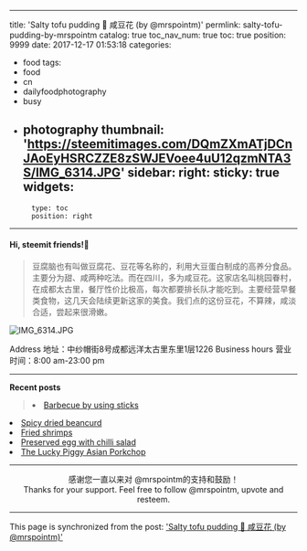 
---
title: 'Salty tofu pudding 🍵 咸豆花 (by @mrspointm)'
permlink: salty-tofu-pudding-by-mrspointm
catalog: true
toc_nav_num: true
toc: true
position: 9999
date: 2017-12-17 01:53:18
categories:
- food
tags:
- food
- cn
- dailyfoodphotography
- busy
- photography
thumbnail: 'https://steemitimages.com/DQmZXmATjDCnJAoEyHSRCZZE8zSWJEVoee4uU12qzmNTA3S/IMG_6314.JPG'
sidebar:
    right:
        sticky: true
widgets:
    -
        type: toc
        position: right
---


#### Hi, steemit friends!💙
>豆腐脑也有叫做豆腐花、豆花等名称的，利用大豆蛋白制成的高养分食品。主要分为甜、咸两种吃法。而在四川，多为咸豆花。这家店名叫桃园眷村，在成都太古里，餐厅性价比极高，每次都要排长队才能吃到。主要经营早餐类食物，这几天会陆续更新这家的美食。我们点的这份豆花，不算辣，咸淡合适，尝起来很滑嫩。
 
![IMG_6314.JPG](https://steemitimages.com/DQmZXmATjDCnJAoEyHSRCZZE8zSWJEVoee4uU12qzmNTA3S/IMG_6314.JPG)

Address 地址：中纱帽街8号成都远洋太古里东里1层1226
Business hours 营业时间：8:00 am-23:00 pm

****
<strong>Recent posts</strong>
><li><a href="https://steemit.com/food/@mrspointm/barbecue-by-using-sticks-by-mrspointm">Barbecue by using sticks</a></li>
<li><a href="https://steemit.com/food/@mrspointm/spicy-dried-beancurd-by-mrspointm">Spicy dried beancurd</a></li>
<li><a href="https://steemit.com/food/@mrspointm/fried-shrimps-by-mrspointm">Fried shrimps</a></li>
<li><a href="https://steemit.com/food/@mrspointm/preserved-egg-with-chilli-salad-by-mrspointm">Preserved egg with chilli salad </a></li>
<li><a href="https://steemit.com/food/@mrspointm/the-lucky-piggy-asian-porkchop-by-mrspointm">The Lucky Piggy Asian Porkchop</a></li>


****
<center>感谢您一直以来对 @mrspointm的支持和鼓励！</center>
<center>Thanks for your support. Feel free to follow @mrspointm, upvote and resteem.</center>

- - -

This page is synchronized from the post: ['Salty tofu pudding 🍵 咸豆花 (by @mrspointm)'](https://steemit.com/@mrspointm/salty-tofu-pudding-by-mrspointm)
